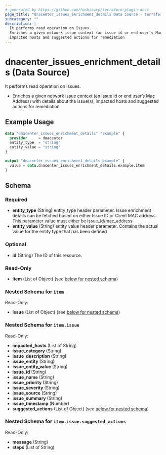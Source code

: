 ```yaml
---
# generated by https://github.com/hashicorp/terraform-plugin-docs
page_title: "dnacenter_issues_enrichment_details Data Source - terraform-provider-dnacenter"
subcategory: ""
description: |-
  It performs read operation on Issues.
  Enriches a given network issue context (an issue id or end user’s Mac Address) with details about the issue(s),
  impacted hosts and suggested actions for remediation
---
```


# dnacenter_issues_enrichment_details (Data Source)

It performs read operation on Issues.

- Enriches a given network issue context (an issue id or end user’s Mac Address) with details about the issue(s),
impacted hosts and suggested actions for remediation

## Example Usage

```terraform
data "dnacenter_issues_enrichment_details" "example" {
  provider     = dnacenter
  entity_type  = "string"
  entity_value = "string"
}

output "dnacenter_issues_enrichment_details_example" {
  value = data.dnacenter_issues_enrichment_details.example.item
}
```

<!-- schema generated by tfplugindocs -->
## Schema

### Required

- **entity_type** (String) entity_type header parameter. Issue enrichment details can be fetched based on either Issue ID or Client MAC address. This parameter value must either be issue_id/mac_address
- **entity_value** (String) entity_value header parameter. Contains the actual value for the entity type that has been defined

### Optional

- **id** (String) The ID of this resource.

### Read-Only

- **item** (List of Object) (see [below for nested schema](#nestedatt--item))

<a id="nestedatt--item"></a>
### Nested Schema for `item`

Read-Only:

- **issue** (List of Object) (see [below for nested schema](#nestedobjatt--item--issue))

<a id="nestedobjatt--item--issue"></a>
### Nested Schema for `item.issue`

Read-Only:

- **impacted_hosts** (List of String)
- **issue_category** (String)
- **issue_description** (String)
- **issue_entity** (String)
- **issue_entity_value** (String)
- **issue_id** (String)
- **issue_name** (String)
- **issue_priority** (String)
- **issue_severity** (String)
- **issue_source** (String)
- **issue_summary** (String)
- **issue_timestamp** (Number)
- **suggested_actions** (List of Object) (see [below for nested schema](#nestedobjatt--item--issue--suggested_actions))

<a id="nestedobjatt--item--issue--suggested_actions"></a>
### Nested Schema for `item.issue.suggested_actions`

Read-Only:

- **message** (String)
- **steps** (List of String)


